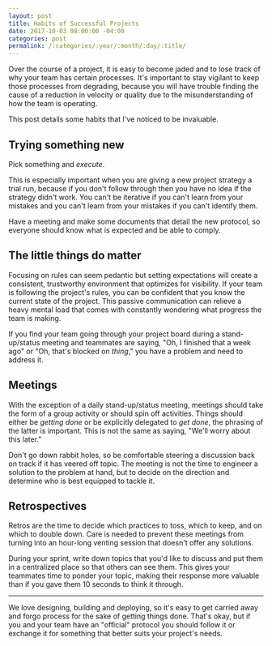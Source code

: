 ```yaml
---
layout: post
title: Habits of Successful Projects
date: 2017-10-03 08:00:00 -04:00
categories: post
permalink: /:categories/:year/:month/:day/:title/
---
```


Over the course of a project, it is easy to become jaded and to lose track of why your team has certain processes. It's important to stay vigilant to keep those processes from degrading, because you will have trouble finding the cause of a reduction in velocity or quality due to the misunderstanding of how the team is operating.

This post details some habits that I've noticed to be invaluable.

## Trying something new

Pick something and _execute_.

This is especially important when you are giving a new project strategy a trial run, because if you don't follow through then you have no idea if the strategy didn't work. You can't be iterative if you can't learn from your mistakes and you can't learn from your mistakes if you can't identify them.

Have a meeting and make some documents that detail the new protocol, so everyone should know what is expected and be able to comply.

## The little things do matter

Focusing on rules can seem pedantic but setting expectations will create a consistent, trustworthy environment that optimizes for visibility. If your team is following the project's rules, you can be confident that you know the current state of the project. This passive communication can relieve a heavy mental load that comes with constantly wondering what progress the team is making.

If you find your team going through your project board during a stand-up/status meeting and teammates are saying, "Oh, I finished that a week ago" or "Oh, that's blocked on _thing_," you have a problem and need to address it.

## Meetings

With the exception of a daily stand-up/status meeting, meetings should take the form of a group activity or should spin off activities. Things should either be _getting done_ or be explicitly delegated to _get done_, the phrasing of the latter is important. This is not the same as saying, "We'll worry about this later."

Don't go down rabbit holes, so be comfortable steering a discussion back on track if it has veered off topic. The meeting is not the time to engineer a solution to the problem at hand, but to decide on the direction and determine who is best equipped to tackle it.

## Retrospectives

Retros are the time to decide which practices to toss, which to keep, and on which to double down. Care is needed to prevent these meetings from turning into an hour-long venting session that doesn't offer any solutions.

During your sprint, write down topics that you'd like to discuss and put them in a centralized place so that others can see them. This gives your teammates time to ponder your topic, making their response more valuable than if you gave them 10 seconds to think it through.

<hr>

We love designing, building and deploying, so it's easy to get carried away and forgo process for the sake of getting things done. That's okay, but if you and your team have an "official" protocol you should follow it or exchange it for something that better suits your project's needs.
